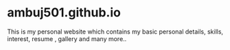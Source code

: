 # ambuj501.github.io
This is my personal website which contains my basic personal details, skills, interest, resume , gallery and many more..
